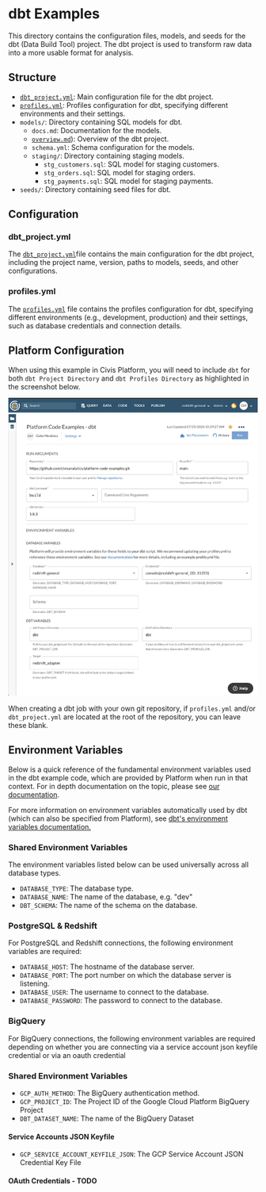 # dbt Examples

This directory contains the configuration files, models, and seeds for the dbt (Data Build Tool) project. The dbt project is used to transform raw data into a more usable format for analysis.

## Structure

- [`dbt_project.yml`]( dbt_project.yml ): Main configuration file for the dbt project.
- [`profiles.yml`]( profiles.yml  ): Profiles configuration for dbt, specifying different environments and their settings.
- `models/`: Directory containing SQL models for dbt.
  - `docs.md`: Documentation for the models.
  - [`overview.md`](  ./models/overview.md )): Overview of the dbt project.
  - `schema.yml`: Schema configuration for the models.
  - `staging/`: Directory containing staging models.
    - `stg_customers.sql`: SQL model for staging customers.
    - `stg_orders.sql`: SQL model for staging orders.
    - `stg_payments.sql`: SQL model for staging payments.
- `seeds/`: Directory containing seed files for dbt.

## Configuration

### dbt_project.yml

The [`dbt_project.yml`]( dbt_project.yml )file contains the main configuration for the dbt project, including the project name, version, paths to models, seeds, and other configurations.

### profiles.yml

The [`profiles.yml`]( profiles.yml ) file contains the profiles configuration for dbt, specifying different environments (e.g., development, production) and their settings, such as database credentials and connection details.


## Platform Configuration

When using this example in Civis Platform, you will need to include `dbt` for both `dbt Project Directory` and `dbt Profiles Directory` as highlighted in the screenshot below.

![Civis DBT Screenshot](./civis_dbt_screenshot.png)

When creating a dbt job with your own git repository, if `profiles.yml` and/or `dbt_project.yml` are located at the root of the repository, you can leave these blank.

## Environment Variables

Below is a quick reference of the fundamental environment variables used in the dbt example code, which are provided by Platform when run in that context. For in depth documentation on the topic, please see [our documentation](https://support.civisanalytics.com/hc/en-us/articles/27926077597581-dbt-Scripts).

 For more information on environment variables automatically used by dbt (which can also be specified from Platform), see [dbt's environment variables documentation.](https://docs.getdbt.com/docs/build/environment-variables)


### Shared Environment Variables

The environment variables listed below can be used universally across all database types.

- `DATABASE_TYPE`: The database type.
- `DATABASE_NAME`: The name of the database, e.g. "dev"
- `DBT_SCHEMA`: The name of the schema on the database.

### PostgreSQL & Redshift

For PostgreSQL and Redshift connections, the following environment variables are required:

- `DATABASE_HOST`: The hostname of the database server.
- `DATABASE_PORT`: The port number on which the database server is listening.
- `DATABASE_USER`: The username to connect to the database.
- `DATABASE_PASSWORD`: The password to connect to the database.

### BigQuery

For BigQuery connections, the following environment variables are required depending on whether you are connecting via a service account json keyfile credential or via an oauth credential

### Shared Environment Variables

- `GCP_AUTH_METHOD`: The BigQuery authentication method.
- `GCP_PROJECT_ID`: The Project ID of the Google Cloud Platform BigQuery Project
- `DBT_DATASET_NAME`: The name of the BigQuery Dataset

#### Service Accounts JSON Keyfile

- `GCP_SERVICE_ACCOUNT_KEYFILE_JSON`: The GCP Service Account JSON Credential Key File

#### OAuth Credentials - TODO





